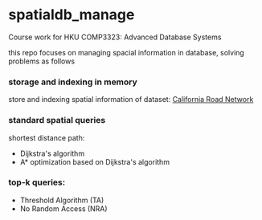 # spatialdb_manage

Course work for HKU COMP3323: Advanced Database Systems

this repo focuses on managing spacial information in database, solving problems as follows

### storage and indexing in memory
store and indexing spatial information of dataset: [California Road Network](http://www.cs.utah.edu/~lifeifei/SpatialDataset.htm)

### standard spatial queries
shortest distance path:

*  Dijkstra's algorithm
*  A* optimization based on Dijkstra's algorithm

### top-k queries: 
* Threshold Algorithm (TA) 
* No Random Access (NRA)
